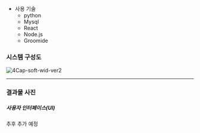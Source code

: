 * 사용 기술
  - python
  - Mysql
  - React
  - Node.js
  - Groomide

### 시스템 구성도
![4Cap-soft-wid-ver2](https://github.com/sckdrms/Vehicle-data-analysis-dashboard-for-sudden-acceleration-accidents/assets/56631950/1b54b7ff-35da-41c6-a590-f0202c2d06be)


* * *

### 결과물 사진
##### 사용자 인터페이스(UI)
추후 추가 예정
